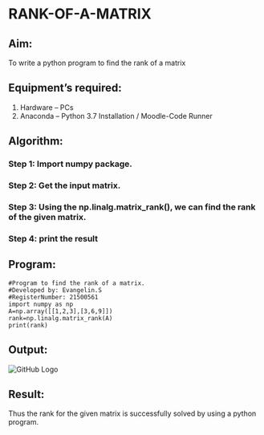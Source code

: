 # RANK-OF-A-MATRIX
## Aim:
To write a python program to find the rank of a matrix
## Equipment’s required:
1. 	Hardware – PCs
2. 	Anaconda – Python 3.7 Installation / Moodle-Code Runner
## Algorithm:
### Step 1: Import numpy package.
### Step 2: Get the input matrix.
### Step 3: Using the np.linalg.matrix_rank(), we can find the rank of the given matrix.
### Step 4: print the result
## Program:
~~~
#Program to find the rank of a matrix.
#Developed by: Evangelin.S
#RegisterNumber: 21500561
import numpy as np
A=np.array([[1,2,3],[3,6,9]])
rank=np.linalg.matrix_rank(A)
print(rank)
~~~

## Output:
![GitHub Logo](rank.png)

## Result:
Thus the rank for the given matrix is successfully solved by  using a python program.

